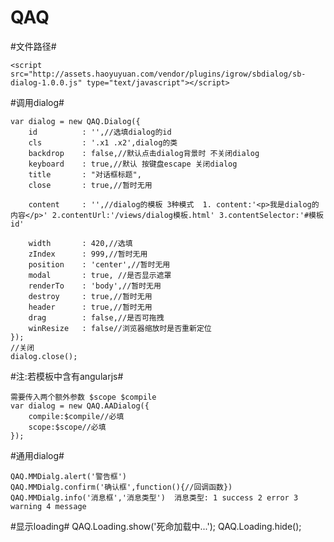 QAQ
=====

#文件路径#
    <link rel="stylesheet" type="text/css" href="http://assets.haoyuyuan.com/vendor/plugins/igrow/sbdialog/style.css">

    <script src="http://assets.haoyuyuan.com/vendor/plugins/igrow/sbdialog/sb-dialog-1.0.0.js" type="text/javascript"></script>

#调用dialog#

    var dialog = new QAQ.Dialog({
        id          : '',//选填dialog的id
        cls         : '.x1 .x2',dialog的类
        backdrop    : false,//默认点击dialog背景时 不关闭dialog
        keyboard    : true,//默认 按键盘escape 关闭dialog
        title       : "对话框标题",
        close       : true,//暂时无用

        content     : '',//dialog的模板 3种模式  1. content:'<p>我是dialog的内容</p>' 2.contentUrl:'/views/dialog模板.html' 3.contentSelector:'#模板id'
        
        width       : 420,//选填
        zIndex      : 999,//暂时无用
        position    : 'center',//暂时无用
        modal       : true, //是否显示遮罩
        renderTo    : 'body',//暂时无用
        destroy     : true,//暂时无用
        header      : true,//暂时无用
        drag        : false,//是否可拖拽
        winResize   : false//浏览器缩放时是否重新定位
    });
    //关闭
    dialog.close();

#注:若模板中含有angularjs#

    需要传入两个额外参数 $scope $compile
    var dialog = new QAQ.AADialog({
        compile:$compile//必填
        scope:$scope//必填
    });

#通用dialog#

    QAQ.MMDialg.alert('警告框')
    QAQ.MMDialg.confirm('确认框',function(){//回调函数})
    QAQ.MMDialg.info('消息框','消息类型')  消息类型: 1 success 2 error 3 warning 4 message

#显示loading#
    QAQ.Loading.show('死命加载中...');
    QAQ.Loading.hide();
 
